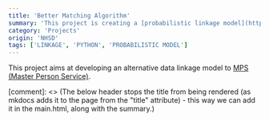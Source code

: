 ```yaml
---
title: 'Better Matching Algorithm'
summary: 'This project is creating a [probabilistic linkage model](https://www.bristol.ac.uk/media-library/sites/cmm/migrated/documents/problinkage.pdf) using [Splink](https://moj-analytical-services.github.io/splink/index.html), in order to improve linkage outcomes, and by extension, patient outcomes.'
category: 'Projects'
origin: 'NHSD'
tags: ['LINKAGE', 'PYTHON', 'PROBABILISTIC MODEL']
---
```


This project aims at developing an alternative data linkage model to [MPS (Master Person Service)](./mps-handbook.md).



[comment]: <> (The below header stops the title from being rendered (as mkdocs adds it to the page from the "title" attribute) - this way we can add it in the main.html, along with the summary.)
#
